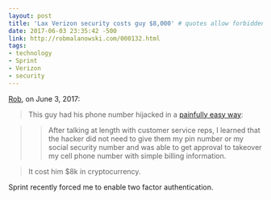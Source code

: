```yaml
---
layout: post
title: 'Lax Verizon security costs guy $8,000' # quotes allow forbidden characters
date: 2017-06-03 23:35:42 -500
link: http://robmalanowski.com/000132.html
tags:
- technology
- Sprint
- Verizon
- security
---
```


[Rob](http://robmalanowski.com/000132.html), on June 3, 2017:

> This guy had his phone number hijacked in a [painfully easy way](https://medium.com/@CodyBrown/how-to-lose-8k-worth-of-bitcoin-in-15-minutes-with-verizon-and-coinbase-com-ba75fb8d0bac):

> > After talking at length with customer service reps, I learned that the hacker did not need to give them my pin number or my social security number and was able to get approval to takeover my cell phone number with simple billing information.

>It cost him $8k in cryptocurrency.

Sprint recently forced me to enable two factor authentication. 